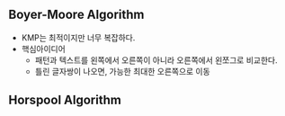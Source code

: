 ## Boyer-Moore Algorithm

- KMP는 최적이지만 너무 복잡하다.
- 핵심아이디어
  - 패턴과 텍스트를 왼쪽에서 오른쪽이 아니라 오른쪽에서 왼쪼그로 비교한다.
  - 틀린 글자쌍이 나오면, 가능한 최대한 오른쪽으로 이동


## Horspool Algorithm
